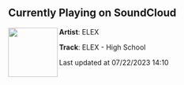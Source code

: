## Currently Playing on SoundCloud

[<img align="left" width="100" src="https://i1.sndcdn.com/artworks-PbCLScIm6oQi4QUE-hIzzUg-t500x500.jpg">](https://soundcloud.com/elex_page/highschool)

**Artist**: ELEX 

**Track**: ELEX - High School

Last updated at 07/22/2023 14:10
